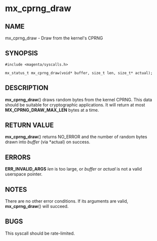 # mx_cprng_draw

## NAME

mx_cprng_draw - Draw from the kernel's CPRNG

## SYNOPSIS

```
#include <magenta/syscalls.h>

mx_status_t mx_cprng_draw(void* buffer, size_t len, size_t* actual);
```

## DESCRIPTION

**mx_cprng_draw**() draws random bytes from the kernel CPRNG.  This data should be
suitable for cryptographic applications.  It will return at most
**MX_CPRNG_DRAW_MAX_LEN** bytes at a time.

## RETURN VALUE

**mx_cprng_draw**() returns NO_ERROR and the number of random bytes
drawn into *buffer* (via *actual) on success.

## ERRORS

**ERR_INVALID_ARGS** *len* is too large, or *buffer* or *actual* is
not a valid userspace pointer.

## NOTES

There are no other error conditions.  If its arguments are valid,
**mx_cprng_draw**() will succeed.

## BUGS

This syscall should be rate-limited.
